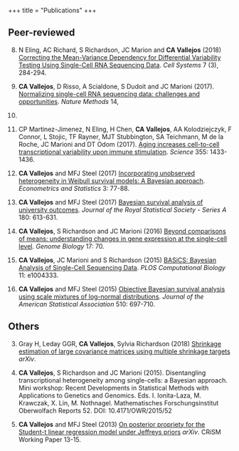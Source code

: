 +++
title = "Publications"
+++

## Peer-reviewed

8. N Eling, AC Richard, S Richardson, JC Marion and **CA Vallejos** (2018) 
[Correcting the Mean-Variance Dependency for Differential Variability Testing 
Using Single-Cell RNA Sequencing Data](https://www.cell.com/cell-systems/fulltext/S2405-4712(18)30278-3). 
*Cell Systems* 7 (3), 284-294. <!--**[Open access]**.-->

7. **CA Vallejos**, D Risso, A Scialdone, S Dudoit and JC Marioni (2017). 
[Normalizing single-cell RNA sequencing data: challenges and opportunities](https://www.nature.com/articles/nmeth.4292). *Nature Methods* 14, 
565571. <!--**[Open access availave [here](https://www.ncbi.nlm.nih.gov/pmc/articles/PMC5549838/)]**-->

6. CP Martinez-Jimenez, N Eling, H Chen, **CA Vallejos**, AA Kolodziejczyk, 
F Connor, L Stojic, TF Rayner, MJT Stubbington, SA Teichmann, M de la Roche, 
JC Marioni and DT Odom (2017). [Aging increases cell-to-cell transcriptional 
variability upon immune stimulation](http://science.sciencemag.org/content/355/6332/1433). 
*Science* 355: 1433-1436.

5. **CA Vallejos** and MFJ Steel (2017) [Incorporating unobserved heterogeneity 
in Weibull survival models: A Bayesian approach](https://www.sciencedirect.com/science/article/pii/S2452306217300072). 
*Econometrics and Statistics* 3: 77-88. 

4. **CA Vallejos** and MFJ Steel (2017) [Bayesian survival analysis of 
university outcomes](https://rss.onlinelibrary.wiley.com/doi/full/10.1111/rssa.12211). 
*Journal of the Royal Statistical Society - Series A* 180: 613-631.

3. **CA Vallejos**, S Richardson and JC Marioni (2016) [Beyond comparisons of 
means: understanding changes in gene expression at the single-cell level](https://genomebiology.biomedcentral.com/articles/10.1186/s13059-016-0930-3). 
*Genome Biology* 17: 70.

2. **CA Vallejos**, JC Marioni and S Richardson (2015) [BASiCS: Bayesian 
Analysis of Single-Cell Sequencing Data](https://journals.plos.org/ploscompbiol/article?id=10.1371/journal.pcbi.1004333). 
*PLOS Computational Biology* 11: e1004333.

1. **CA Vallejos** and MFJ Steel (2015) [Objective Bayesian survival analysis 
using scale mixtures of log-normal distributions](https://www.tandfonline.com/doi/abs/10.1080/01621459.2014.923316). 
*Journal of the American Statistical Association* 510: 697-710.

## Others

3. Gray H, Leday GGR, **CA Vallejos**, Sylvia Richardson (2018) [Shrinkage 
estimation of large covariance matrices using multiple shrinkage targets](https://arxiv.org/abs/1809.08024) *arXiv*.

2. **CA Vallejos**, S Richardson and JC Marioni (2015). Disentangling transcriptional heterogeneity among single-cells: a Bayesian approach. Mini workshop: Recent Developments in Statistical Methods with Applications to Genetics and Genomics. Eds. I. Ionita-Laza, M. Krawczak, X. Lin, M. Nothnagel. Mathematisches Forschungsinstitut Oberwolfach Reports 52. DOI: 10.4171/OWR/2015/52

1. **CA Vallejos** and MFJ Steel (2013) [On posterior propriety for the 
Student-t linear regression model under Jeffreys priors](https://arxiv.org/abs/1311.1454) 
*arXiv*. CRiSM Working Paper 13-15.

